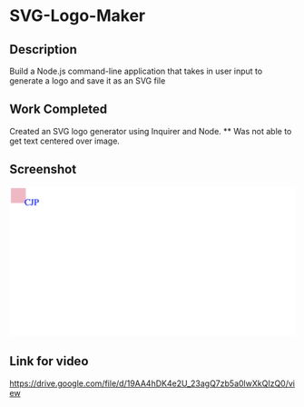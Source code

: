 # SVG-Logo-Maker

## Description

Build a Node.js command-line application that takes in user input to generate a logo and save it as an SVG file

## Work Completed

Created an SVG logo generator using Inquirer and Node.
** Was not able to get text centered over image.

## Screenshot

<img src="./screenshot.png"/>

## Link for video

https://drive.google.com/file/d/19AA4hDK4e2U_23agQ7zb5a0lwXkQIzQ0/view